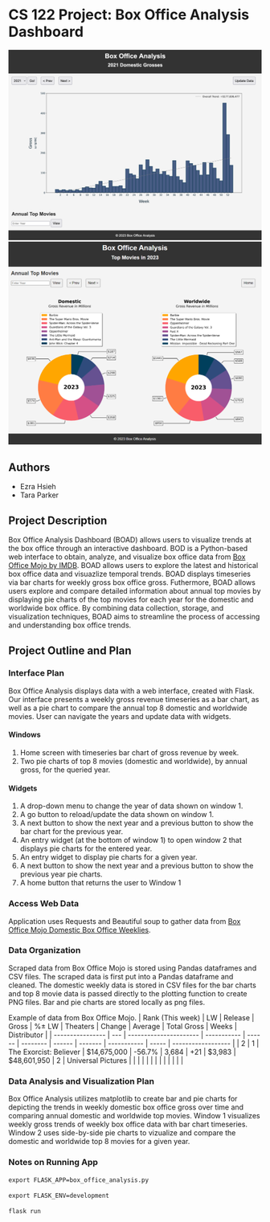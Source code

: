 # CS 122 Project: Box Office Analysis Dashboard
![BarChart Screenshot](HomeScreenshot.png)
![Piechart Screenshot](PieScreenshot.png)

## Authors

- Ezra Hsieh
- Tara Parker

## Project Description

Box Office Analysis Dashboard (BOAD) allows users to visualize trends at the box office through an interactive dashboard. BOD is a Python-based web interface to obtain, analyze, and visualize box office data from [Box Office Mojo by IMDB](https://www.boxofficemojo.com/). BOAD allows users to explore the latest and historical box office data and visuazlize temporal trends. BOAD displays timeseries via bar charts for weekly gross box office gross. Futhermore, BOAD allows users explore and compare detailed information about annual top movies by displaying pie charts of the top movies for each year for the domestic and worldwide box office. By combining data collection, storage, and visualization techniques, BOAD aims to streamline the process of accessing and understanding box office trends.

## Project Outline and Plan

### Interface Plan

Box Office Analysis displays data with a web interface, created with Flask. Our interface presents a weekly gross revenue timeseries as a bar chart, as well as a pie chart to compare the annual top 8 domestic and worldwide movies. User can navigate the years and update data with widgets.
#### Windows
1. Home screen with timeseries bar chart of gross revenue by week.
2. Two pie charts of top 8 movies (domestic and worldwide), by annual gross, for the queried year. <br>
#### Widgets
1. A drop-down menu to change the year of data shown on window 1.
2. A go button to reload/update the data shown on window 1.
3. A next button to show the next year and a previous button to show the bar chart for the previous year.
4. An entry widget (at the bottom of window 1) to open window 2 that displays pie charts for the entered year.
5. An entry widget to display pie charts for a given year.
6. A next button to show the next year and a previous button to show the previous year pie charts.
7. A home button that returns the user to Window 1

### Access Web Data
Application uses Requests and Beautiful soup to gather data from [Box Office Mojo Domestic Box Office Weeklies](https://www.boxofficemojo.com/weekly/).

### Data Organization 
Scraped data from Box Office Mojo is stored using Pandas dataframes and CSV files. The scraped data is first put into a Pandas dataframe and cleaned. The domestic weekly data is stored in CSV files for the bar charts and top 8 movie data is passed directly to the plotting function to create PNG files. Bar and pie charts are stored locally as png files. 

Example of data from Box Office Mojo. 
| Rank (This week) | LW  | Release                | Gross       | %± LW  | Theaters | Change | Average | Total Gross | Weeks | Distributor        |
| ---------------- | --- | ---------------------- | ----------- | ------ | -------- | ------ | ------- | ----------- | ----- | ------------------ |
| 2                | 1   | The Exorcist: Believer | $14,675,000 | -56.7% | 3,684    | +21    | $3,983  | $48,601,950 | 2     | Universal Pictures |
|                  |     |                        |             |        |          |        |         |             |       |                    |

### Data Analysis and Visualization Plan

Box Office Analysis utilizes matplotlib to create bar and pie charts for depicting the trends in weekly domestic box office gross over time and comparing annual domestic and worldwide top movies.
Window 1 visualizes weekly gross trends of weekly box office data with bar chart timeseries. Window 2 uses side-by-side pie charts to vizualize and compare the domestic and worldwide top 8 movies for a given year. 

### Notes on Running App
`export FLASK_APP=box_office_analysis.py`

`export FLASK_ENV=development`

`flask run`
